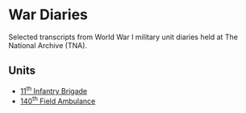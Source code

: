 # War Diaries

Selected transcripts from World War I military unit diaries held at The National Archive (TNA).

## Units

* [11<sup>th</sup> Infantry Brigade](11-Bde)
* [140<sup>th</sup> Field Ambulance](140-FA)
